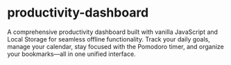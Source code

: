 # productivity-dashboard
A comprehensive productivity dashboard built with vanilla JavaScript and Local Storage for seamless offline functionality. Track your daily goals, manage your calendar, stay focused with the Pomodoro timer, and organize your bookmarks—all in one unified interface.
